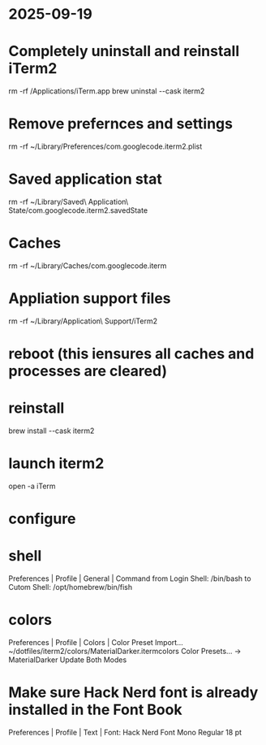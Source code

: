 # 2025-09-19

#  Completely uninstall and reinstall iTerm2

rm -rf /Applications/iTerm.app
brew uninstal --cask iterm2

# Remove prefernces and settings

rm -rf ~/Library/Preferences/com.googlecode.iterm2.plist

# Saved application stat

rm -rf ~/Library/Saved\ Application\ State/com.googlecode.iterm2.savedState

# Caches

rm -rf ~/Library/Caches/com.googlecode.iterm

# Appliation support files

rm -rf ~/Library/Application\ Support/iTerm2

# reboot (this iensures all caches and processes are cleared)



# reinstall

brew install --cask iterm2

# launch iterm2

open -a iTerm



# configure

# shell

Preferences | Profile | General | Command
from Login Shell: /bin/bash
to Cutom Shell: /opt/homebrew/bin/fish

# colors

Preferences | Profile | Colors | Color Preset
Import...
~/dotfiles/iterm2/colors/MaterialDarker.itermcolors
Color Presets... -> MaterialDarker
Update Both Modes




# Make sure Hack Nerd font is already installed in the Font Book

Preferences | Profile | Text | Font: Hack Nerd Font Mono Regular 18 pt

